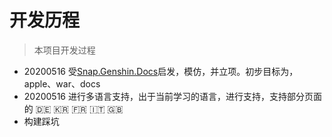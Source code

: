 # 开发历程

> 本项目开发过程

- 20200516 受[Snap.Genshin.Docs](https://github.com/DGP-Studio/Snap.Genshin.Docs)启发，模仿，并立项。初步目标为，apple、war、docs
- 20200516 进行多语言支持，出于当前学习的语言，进行支持，支持部分页面的 🇩🇪 🇰🇷 🇫🇷 🇮🇹 🇬🇧
- 构建踩坑

